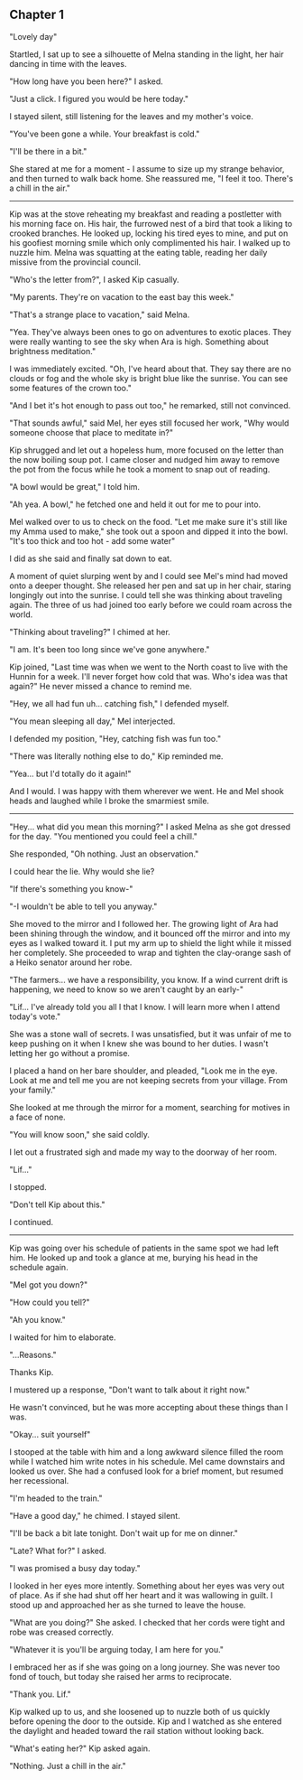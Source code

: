 
## Chapter 1


  "Lovely day"

  Startled, I sat up to see a silhouette of Melna standing in the light, her hair dancing in time with the leaves.

  "How long have you been here?" I asked.

  "Just a click. I figured you would be here today."

  I stayed silent, still listening for the leaves and my mother's voice.

  "You've been gone a while. Your breakfast is cold."

  "I'll be there in a bit."

  She stared at me for a moment - I assume to size up my strange behavior, and then turned to walk back home. She reassured me, "I feel it too. There's a chill in the air."


*************


  Kip was at the stove reheating my breakfast and reading a postletter with his morning face on. His hair, the furrowed nest of a bird that took a liking to crooked branches. He looked up, locking his tired eyes to mine, and put on his goofiest morning smile which only complimented his hair. I walked up to nuzzle him. Melna was squatting at the eating table, reading her daily missive from the provincial council.

  "Who's the letter from?", I asked Kip casually.

  "My parents. They're on vacation to the east bay this week."

  "That's a strange place to vacation," said Melna.

  "Yea. They've always been ones to go on adventures to exotic places. They were really wanting to see the sky when Ara is high. Something about brightness meditation."

  I was immediately excited. "Oh, I've heard about that. They say there are no clouds or fog and the whole sky is bright blue like the sunrise. You can see some features of the crown too."

  "And I bet it's hot enough to pass out too," he remarked, still not convinced.

  "That sounds awful," said Mel, her eyes still focused her work, "Why would someone choose that place to meditate in?"

  Kip shrugged and let out a hopeless hum, more focused on the letter than the now boiling soup pot. I came closer and nudged him away to remove the pot from the focus while he took a moment to snap out of reading.

  "A bowl would be great," I told him.

  "Ah yea. A bowl," he fetched one and held it out for me to pour into.

  Mel walked over to us to check on the food. "Let me make sure it's still like my Amma used to make," she took out a spoon and dipped it into the bowl. "It's too thick and too hot - add some water"

  I did as she said and finally sat down to eat.

  A moment of quiet slurping went by and I could see Mel's mind had moved onto a deeper thought. She released her pen and sat up in her chair, staring longingly out into the sunrise. I could tell she was thinking about traveling again. The three of us had joined too early before we could roam across the world.

  "Thinking about traveling?" I chimed at her.

  "I am. It's been too long since we've gone anywhere."

  Kip joined, "Last time was when we went to the North coast to live with the Hunnin for a week. I'll never forget how cold that was. Who's idea was that again?" He never missed a chance to remind me.

  "Hey, we all had fun uh... catching fish," I defended myself.

  "You mean sleeping all day," Mel interjected.

  I defended my position, "Hey, catching fish was fun too."

  "There was literally nothing else to do," Kip reminded me.

  "Yea... but I'd totally do it again!"

  And I would. I was happy with them wherever we went. He and Mel shook heads and laughed while I broke the smarmiest smile.



********



  "Hey... what did you mean this morning?" I asked Melna as she got dressed for the day. "You mentioned you could feel a chill."

  She responded, "Oh nothing. Just an observation."

  I could hear the lie. Why would she lie?

  "If there's something you know-"

  "-I wouldn't be able to tell you anyway."

  She moved to the mirror and I followed her. The growing light of Ara had been shining through the window, and it bounced off the mirror and into my eyes as I walked toward it. I put my arm up to shield the light while it missed her completely. She proceeded to wrap and tighten the clay-orange sash of a Heiko senator around her robe.

  "The farmers... we have a responsibility, you know. If a wind current drift is happening, we need to know so we aren't caught by an early-"

  "Lif... I've already told you all I that I know. I will learn more when I attend today's vote."

  She was a stone wall of secrets. I was unsatisfied, but it was unfair of me to keep pushing on it when I knew she was bound to her duties. I wasn't letting her go without a promise.

  I placed a hand on her bare shoulder, and pleaded, "Look me in the eye. Look at me and tell me you are not keeping secrets from your village. From your family."

  She looked at me through the mirror for a moment, searching for motives in a face of none.

  "You will know soon," she said coldly.

  I let out a frustrated sigh and made my way to the doorway of her room.

  "Lif..."

  I stopped.

  "Don't tell Kip about this."

  I continued.



  ********



  Kip was going over his schedule of patients in the same spot we had left him. He looked up and took a glance at me, burying his head in the schedule again.

  "Mel got you down?"

  "How could you tell?"

  "Ah you know."

  I waited for him to elaborate.

  "...Reasons."

  Thanks Kip.

  I mustered up a response, "Don't want to talk about it right now."

  He wasn't convinced, but he was more accepting about these things than I was.

  "Okay... suit yourself"

  I stooped at the table with him and a long awkward silence filled the room while I watched him write notes in his schedule. Mel came downstairs and looked us over. She had a confused look for a brief moment, but resumed her recessional.

  "I'm headed to the train."

  "Have a good day," he chimed. I stayed silent.

  "I'll be back a bit late tonight. Don't wait up for me on dinner."

  "Late? What for?" I asked.

  "I was promised a busy day today."

  I looked in her eyes more intently. Something about her eyes was very out of place. As if she had shut off her heart and it was wallowing in guilt. I stood up and approached her as she turned to leave the house.

  "What are you doing?" She asked. I checked that her cords were tight and robe was creased correctly.

  "Whatever it is you'll be arguing today, I am here for you."

  I embraced her as if she was going on a long journey. She was never too fond of touch, but today she raised her arms to reciprocate.

  "Thank you. Lif."

  Kip walked up to us, and she loosened up to nuzzle both of us quickly before opening the door to the outside. Kip and I watched as she entered the daylight and headed toward the rail station without looking back.

  "What's eating her?" Kip asked again.

  "Nothing. Just a chill in the air."
